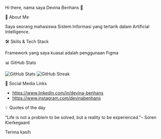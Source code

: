 Hi there, nama saya Devina Benhans 👋

🚀 About Me

Saya seorang mahasiswa Sistem Informasi yang tertarik dalam Artificial Intelligence.

🛠 Skills & Tech Stack

Framework yang saya kuasai adalah penggunaan Figma

📊 GitHub Stats

![GitHub Stats](https://github-readme-stats.vercel.app/api?username=Devina-Benhans&show_icons=true&theme=radical)
![GitHub Streak](https://github-readme-streak-stats.herokuapp.com/?user=Devina-Benhans&theme=radical)

🔗 Social Media Links

- https://www.linkedin.com/in/devina-benhans
- https://www.instagram.com/devinabenhans

💡 Quotes of the day

“Life is not a problem to be solved, but a reality to be experienced.”– Soren Kierkegaard


Terima kasih
